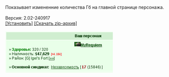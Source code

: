 Показывает измененние количества Гб на главной странице персонажа.
<br>
<br>
Версия: 2.02-240917
<br>
[[Установить]](https://raw.githubusercontent.com/MyRequiem/comfortablePlayingInGW/master/separatedScripts/GbCounter/gbCounter.user.js) [[Скачать zip-архив]](https://raw.githubusercontent.com/MyRequiem/comfortablePlayingInGW/master/separatedScripts/GbCounter/gbCounter.user.js.zip)
<br>
<br>
![GbCounter](https://raw.githubusercontent.com/MyRequiem/comfortablePlayingInGW/master/imgs/GbCounter/screen.png)
<br>
